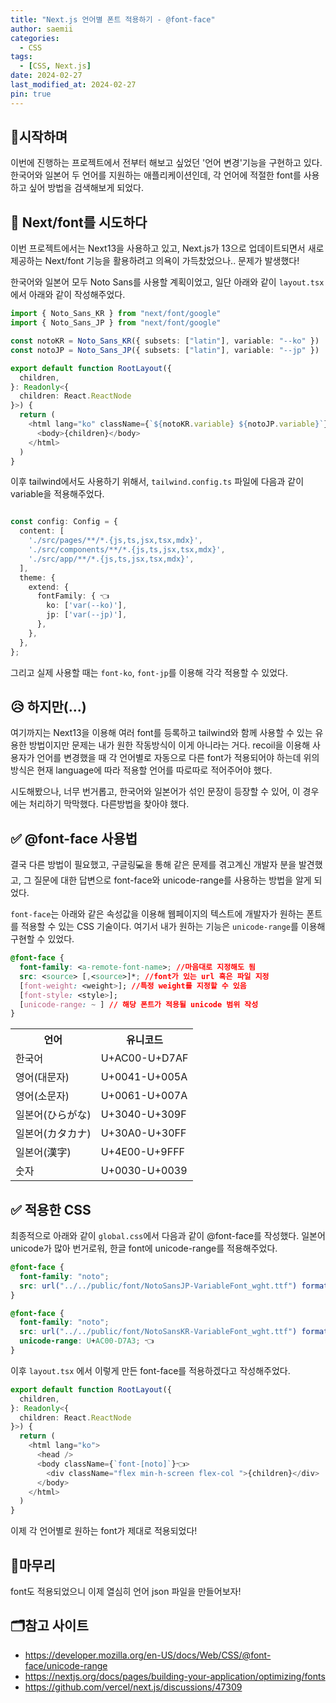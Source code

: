 ```yaml
---
title: "Next.js 언어별 폰트 적용하기 - @font-face"
author: saemii
categories:
  - CSS
tags:
  - [CSS, Next.js]
date: 2024-02-27
last_modified_at: 2024-02-27
pin: true
---
```


## 📌시작하며

이번에 진행하는 프로젝트에서 전부터 해보고 싶었던 '언어 변경'기능을 구현하고 있다. 한국어와 일본어 두 언어를 지원하는 애플리케이션인데, 각 언어에 적절한 font를 사용하고 싶어 방법을 검색해보게 되었다.

## 🤔 Next/font를 시도하다

이번 프로젝트에서는 Next13을 사용하고 있고, Next.js가 13으로 업데이트되면서 새로 제공하는 Next/font 기능을 활용하려고 의욕이 가득찼었으나.. 문제가 발생했다!

한국어와 일본어 모두 Noto Sans를 사용할 계획이었고, 일단 아래와 같이 `layout.tsx`에서 아래와 같이 작성해주었다.

```typescript
import { Noto_Sans_KR } from "next/font/google"
import { Noto_Sans_JP } from "next/font/google"

const notoKR = Noto_Sans_KR({ subsets: ["latin"], variable: "--ko" })
const notoJP = Noto_Sans_JP({ subsets: ["latin"], variable: "--jp" })

export default function RootLayout({
  children,
}: Readonly<{
  children: React.ReactNode
}>) {
  return (
    <html lang="ko" className={`${notoKR.variable} ${notoJP.variable}`}>
      <body>{children}</body>
    </html>
  )
}
```

이후 tailwind에서도 사용하기 위해서, `tailwind.config.ts` 파일에 다음과 같이 variable을 적용해주었다.

```typescript

const config: Config = {
  content: [
    './src/pages/**/*.{js,ts,jsx,tsx,mdx}',
    './src/components/**/*.{js,ts,jsx,tsx,mdx}',
    './src/app/**/*.{js,ts,jsx,tsx,mdx}',
  ],
  theme: {
    extend: {
      fontFamily: { 👈
        ko: ['var(--ko)'],
        jp: ['var(--jp)'],
      },
    },
  },
};
```

그리고 실제 사용할 때는 `font-ko`, `font-jp`를 이용해 각각 적용할 수 있었다.

## 😥 하지만(...)

여기까지는 Next13을 이용해 여러 font를 등록하고 tailwind와 함께 사용할 수 있는 유용한 방법이지만 문제는 내가 원한 작동방식이 이게 아니라는 거다. recoil을 이용해 사용자가 언어를 변경했을 때 각 언어별로 자동으로 다른 font가 적용되어야 하는데 위의 방식은 현재 language에 따라 적용할 언어를 따로따로 적어주어야 했다.

시도해봤으나, 너무 번거롭고, 한국어와 일본어가 섞인 문장이 등장할 수 있어, 이 경우에는 처리하기 막막했다. 다른방법을 찾아야 했다.

## ✅ @font-face 사용법

결국 다른 방법이 필요했고, 구글링💻을 통해 같은 문제를 겪고계신 개발자 분을 발견했고, 그 질문에 대한 답변으로 font-face와 unicode-range를 사용하는 방법을 알게 되었다.

`font-face`는 아래와 같은 속성값을 이용해 웹페이지의 텍스트에 개발자가 원하는 폰트를 적용할 수 있는 CSS 기술이다. 여기서 내가 원하는 기능은 `unicode-range`를 이용해 구현할 수 있었다.

```css
@font-face {
  font-family: <a-remote-font-name>; //마음대로 지정해도 됨
  src: <source> [,<source>]*; //font가 있는 url 혹은 파일 지정
  [font-weight: <weight>]; //특정 weight를 지정할 수 있음
  [font-style: <style>];
  [unicode-range: ~ ] // 해당 폰트가 적용될 unicode 범위 작성
}
```

<table>
  <tr>
    <th>언어</th>
    <th>유니코드</th>
  </tr>
  <tr>
    <td>한국어</td>
    <td>U+AC00-U+D7AF</td>
  </tr>
  <tr>
    <td>영어(대문자)</td>
    <td>U+0041-U+005A</td>
  </tr>
  <tr>
    <td>영어(소문자)</td>
    <td>U+0061-U+007A</td>
  </tr>
  <tr>
    <td>일본어(ひらがな)</td>
    <td>U+3040-U+309F</td>
  </tr>
  <tr>
    <td>일본어(カタカナ)</td>
    <td>U+30A0-U+30FF</td>
  </tr>
  <tr>
    <td>일본어(漢字)</td>
    <td>U+4E00-U+9FFF</td>
  </tr>
  <tr>
    <td>숫자</td>
    <td>U+0030-U+0039</td>
  </tr>
</table>

## ✅ 적용한 CSS

최종적으로 아래와 같이 `global.css`에서 다음과 같이 @font-face를 작성했다. 일본어 unicode가 많아 번거로워, 한글 font에 unicode-range를 적용해주었다.

```css
@font-face {
  font-family: "noto";
  src: url("../../public/font/NotoSansJP-VariableFont_wght.ttf") format("truetype");
}

@font-face {
  font-family: "noto";
  src: url("../../public/font/NotoSansKR-VariableFont_wght.ttf") format("truetype");
  unicode-range: U+AC00-D7A3; 👈
}
```

이후 `layout.tsx` 에서 이렇게 만든 font-face를 적용하겠다고 작성해주었다.

```typescript
export default function RootLayout({
  children,
}: Readonly<{
  children: React.ReactNode
}>) {
  return (
    <html lang="ko">
      <head />
      <body className={`font-[noto]`}👈>
        <div className="flex min-h-screen flex-col ">{children}</div>
      </body>
    </html>
  )
}
```

이제 각 언어별로 원하는 font가 제대로 적용되었다!

## 📩마무리

font도 적용되었으니 이제 열심히 언어 json 파일을 만들어보자!

## 🗂️참고 사이트

- <https://developer.mozilla.org/en-US/docs/Web/CSS/@font-face/unicode-range>
- <https://nextjs.org/docs/pages/building-your-application/optimizing/fonts>
- <https://github.com/vercel/next.js/discussions/47309>
